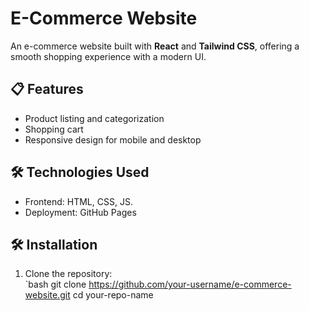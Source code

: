 # E-Commerce Website

An e-commerce website built with **React** and **Tailwind CSS**, offering a smooth shopping experience with a modern UI.


## 📋 Features
- Product listing and categorization  
- Shopping cart   
- Responsive design for mobile and desktop  

## 🛠️ Technologies Used
- Frontend: HTML, CSS, JS.  
- Deployment: GitHub Pages  

## 🛠️ Installation
1. Clone the repository:  
   `bash
   git clone https://github.com/your-username/e-commerce-website.git
   cd your-repo-name
